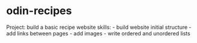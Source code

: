 # odin-recipes 
Project: build a basic recipe website
skills: - build website initial structure
	- add links between pages
	- add images
	- write ordered and unordered lists
